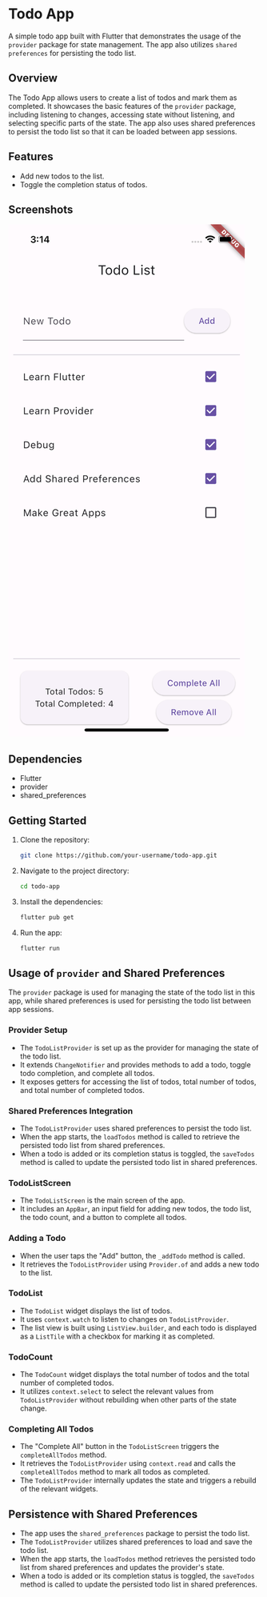 # Todo App

A simple todo app built with Flutter that demonstrates the usage of the `provider` package for state management. The app also utilizes `shared preferences` for persisting the todo list.

## Overview

The Todo App allows users to create a list of todos and mark them as completed. It showcases the basic features of the `provider` package, including listening to changes, accessing state without listening, and selecting specific parts of the state. The app also uses shared preferences to persist the todo list so that it can be loaded between app sessions.

## Features

- Add new todos to the list.
- Toggle the completion status of todos.

## Screenshots

![Todo List Screen](screenshots/todo_list_screen.png)

## Dependencies

- Flutter
- provider
- shared_preferences

## Getting Started

1. Clone the repository:

   ```bash
   git clone https://github.com/your-username/todo-app.git
   ```

2. Navigate to the project directory:

   ```bash
   cd todo-app
   ```

3. Install the dependencies:

   ```bash
   flutter pub get
   ```

4. Run the app:

   ```bash
   flutter run
   ```

## Usage of `provider` and Shared Preferences

The `provider` package is used for managing the state of the todo list in this app, while shared preferences is used for persisting the todo list between app sessions.

### Provider Setup

- The `TodoListProvider` is set up as the provider for managing the state of the todo list.
- It extends `ChangeNotifier` and provides methods to add a todo, toggle todo completion, and complete all todos.
- It exposes getters for accessing the list of todos, total number of todos, and total number of completed todos.

### Shared Preferences Integration

- The `TodoListProvider` uses shared preferences to persist the todo list.
- When the app starts, the `loadTodos` method is called to retrieve the persisted todo list from shared preferences.
- When a todo is added or its completion status is toggled, the `saveTodos` method is called to update the persisted todo list in shared preferences.

### TodoListScreen

- The `TodoListScreen` is the main screen of the app.
- It includes an `AppBar`, an input field for adding new todos, the todo list, the todo count, and a button to complete all todos.

### Adding a Todo

- When the user taps the "Add" button, the `_addTodo` method is called.
- It retrieves the `TodoListProvider` using `Provider.of` and adds a new todo to the list.

### TodoList

- The `TodoList` widget displays the list of todos.
- It uses `context.watch` to listen to changes on `TodoListProvider`.
- The list view is built using `ListView.builder`, and each todo is displayed as a `ListTile` with a checkbox for marking it as completed.

### TodoCount

- The `TodoCount` widget displays the total number of todos and the total number of completed todos.
- It utilizes `context.select` to select the relevant values from `TodoListProvider` without rebuilding when other parts of the state change.

### Completing All Todos

- The "Complete All" button in the `TodoListScreen` triggers the `completeAllTodos` method.
- It retrieves the `TodoListProvider` using `context.read` and calls the `completeAllTodos` method to mark all todos as completed.
- The `TodoListProvider` internally updates the state and triggers a rebuild of the relevant widgets.


## Persistence with Shared Preferences



- The app uses the `shared_preferences` package to persist the todo list.
- The `TodoListProvider` utilizes shared preferences to load and save the todo list.
- When the app starts, the `loadTodos` method retrieves the persisted todo list from shared preferences and updates the provider's state.
- When a todo is added or its completion status is toggled, the `saveTodos` method is called to update the persisted todo list in shared preferences.

